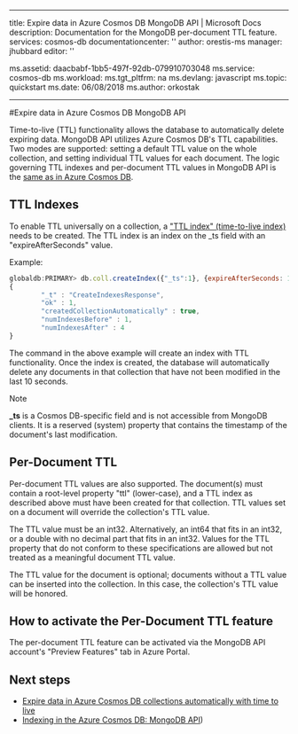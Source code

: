 
---
title: Expire data in Azure Cosmos DB MongoDB API | Microsoft Docs
description: Documentation for the MongoDB per-document TTL feature.
services: cosmos-db
documentationcenter: ''
author: orestis-ms
manager: jhubbard
editor: ''

ms.assetid: daacbabf-1bb5-497f-92db-079910703048
ms.service: cosmos-db
ms.workload: 
ms.tgt_pltfrm: na
ms.devlang: javascript
ms.topic: quickstart
ms.date: 06/08/2018
ms.author: orkostak

---
#Expire data in Azure Cosmos DB MongoDB API

Time-to-live (TTL) functionality allows the database to automatically delete expiring data. MongoDB API utilizes Azure Cosmos DB's TTL capabilities. Two modes are supported: setting a default TTL value on the whole collection, and setting individual TTL values for each document. The logic governing TTL indexes and per-document TTL values in MongoDB  API is the [same as in Azure Cosmos DB](../cosmos-db/mongodb-indexing.md).

## TTL Indexes
To enable TTL universally on a collection, a ["TTL index" (time-to-live index)](../cosmos-db/mongodb-indexing.md) needs to be created. The TTL index is an index on the _ts field with an "expireAfterSeconds" value.

Example:
```JavaScript
globaldb:PRIMARY> db.coll.createIndex({"_ts":1}, {expireAfterSeconds: 10})
{
        "_t" : "CreateIndexesResponse",
        "ok" : 1,
        "createdCollectionAutomatically" : true,
        "numIndexesBefore" : 1,
        "numIndexesAfter" : 4
}
```

The command in the above example will create an index with TTL functionality. Once the index is created, the database will automatically delete any documents in that collection that have not been modified in the last 10 seconds. 

> [!NOTE]
> **_ts** is a Cosmos DB-specific field and is not accessible from MongoDB clients. It is a reserved (system) property that contains the timestamp of the document's last modification.
>

## Per-Document TTL
Per-document TTL values are also supported. The document(s) must contain a root-level property "ttl" (lower-case), and a TTL index as described above must have been created for that collection. TTL values set on a document will override the collection's TTL value.

The TTL value must be an int32. Alternatively, an int64 that fits in an int32, or a double with no decimal part that fits in an int32. Values for the TTL property that do not conform to these specifications are allowed but not treated as a meaningful document TTL value.

The TTL value for the document is optional; documents without a TTL value can be inserted into the collection.  In this case, the collection's TTL value will be honored. 

## How to activate the Per-Document TTL feature
The per-document TTL feature can be activated via the MongoDB API account's "Preview Features" tab in Azure Portal.

## Next steps
* [Expire data in Azure Cosmos DB collections automatically with time to live](../cosmos-db/time-to-live.md)
* [Indexing in the Azure Cosmos DB: MongoDB API](../cosmos-db/mongodb-indexing.md))
